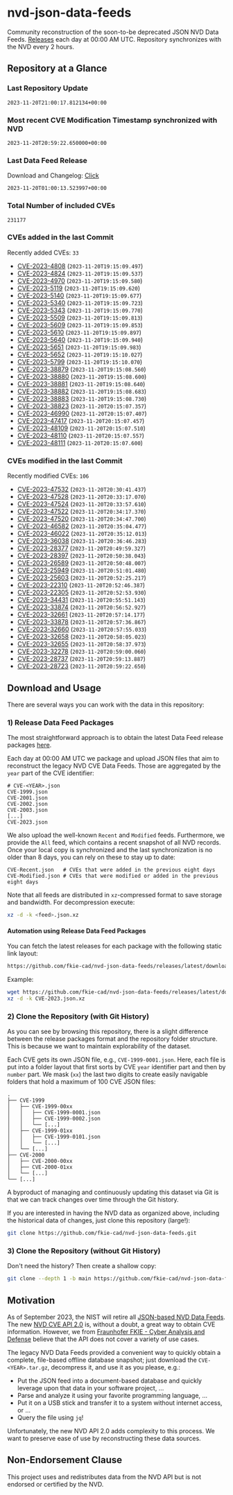 # nvd-json-data-feeds

Community reconstruction of the soon-to-be deprecated JSON NVD Data Feeds. 
[Releases](https://github.com/fkie-cad/nvd-json-data-feeds/releases/latest) each day at 00:00 AM UTC.
Repository synchronizes with the NVD every 2 hours.

## Repository at a Glance

### Last Repository Update

```plain
2023-11-20T21:00:17.812134+00:00
```

### Most recent CVE Modification Timestamp synchronized with NVD

```plain
2023-11-20T20:59:22.650000+00:00
```

### Last Data Feed Release

Download and Changelog: [Click](https://github.com/fkie-cad/nvd-json-data-feeds/releases/latest)

```plain
2023-11-20T01:00:13.523997+00:00
```

### Total Number of included CVEs

```plain
231177
```

### CVEs added in the last Commit

Recently added CVEs: `33`

* [CVE-2023-4808](CVE-2023/CVE-2023-48xx/CVE-2023-4808.json) (`2023-11-20T19:15:09.497`)
* [CVE-2023-4824](CVE-2023/CVE-2023-48xx/CVE-2023-4824.json) (`2023-11-20T19:15:09.537`)
* [CVE-2023-4970](CVE-2023/CVE-2023-49xx/CVE-2023-4970.json) (`2023-11-20T19:15:09.580`)
* [CVE-2023-5119](CVE-2023/CVE-2023-51xx/CVE-2023-5119.json) (`2023-11-20T19:15:09.620`)
* [CVE-2023-5140](CVE-2023/CVE-2023-51xx/CVE-2023-5140.json) (`2023-11-20T19:15:09.677`)
* [CVE-2023-5340](CVE-2023/CVE-2023-53xx/CVE-2023-5340.json) (`2023-11-20T19:15:09.723`)
* [CVE-2023-5343](CVE-2023/CVE-2023-53xx/CVE-2023-5343.json) (`2023-11-20T19:15:09.770`)
* [CVE-2023-5509](CVE-2023/CVE-2023-55xx/CVE-2023-5509.json) (`2023-11-20T19:15:09.813`)
* [CVE-2023-5609](CVE-2023/CVE-2023-56xx/CVE-2023-5609.json) (`2023-11-20T19:15:09.853`)
* [CVE-2023-5610](CVE-2023/CVE-2023-56xx/CVE-2023-5610.json) (`2023-11-20T19:15:09.897`)
* [CVE-2023-5640](CVE-2023/CVE-2023-56xx/CVE-2023-5640.json) (`2023-11-20T19:15:09.940`)
* [CVE-2023-5651](CVE-2023/CVE-2023-56xx/CVE-2023-5651.json) (`2023-11-20T19:15:09.983`)
* [CVE-2023-5652](CVE-2023/CVE-2023-56xx/CVE-2023-5652.json) (`2023-11-20T19:15:10.027`)
* [CVE-2023-5799](CVE-2023/CVE-2023-57xx/CVE-2023-5799.json) (`2023-11-20T19:15:10.070`)
* [CVE-2023-38879](CVE-2023/CVE-2023-388xx/CVE-2023-38879.json) (`2023-11-20T19:15:08.560`)
* [CVE-2023-38880](CVE-2023/CVE-2023-388xx/CVE-2023-38880.json) (`2023-11-20T19:15:08.600`)
* [CVE-2023-38881](CVE-2023/CVE-2023-388xx/CVE-2023-38881.json) (`2023-11-20T19:15:08.640`)
* [CVE-2023-38882](CVE-2023/CVE-2023-388xx/CVE-2023-38882.json) (`2023-11-20T19:15:08.683`)
* [CVE-2023-38883](CVE-2023/CVE-2023-388xx/CVE-2023-38883.json) (`2023-11-20T19:15:08.730`)
* [CVE-2023-38823](CVE-2023/CVE-2023-388xx/CVE-2023-38823.json) (`2023-11-20T20:15:07.357`)
* [CVE-2023-46990](CVE-2023/CVE-2023-469xx/CVE-2023-46990.json) (`2023-11-20T20:15:07.407`)
* [CVE-2023-47417](CVE-2023/CVE-2023-474xx/CVE-2023-47417.json) (`2023-11-20T20:15:07.457`)
* [CVE-2023-48109](CVE-2023/CVE-2023-481xx/CVE-2023-48109.json) (`2023-11-20T20:15:07.510`)
* [CVE-2023-48110](CVE-2023/CVE-2023-481xx/CVE-2023-48110.json) (`2023-11-20T20:15:07.557`)
* [CVE-2023-48111](CVE-2023/CVE-2023-481xx/CVE-2023-48111.json) (`2023-11-20T20:15:07.600`)


### CVEs modified in the last Commit

Recently modified CVEs: `106`

* [CVE-2023-47532](CVE-2023/CVE-2023-475xx/CVE-2023-47532.json) (`2023-11-20T20:30:41.437`)
* [CVE-2023-47528](CVE-2023/CVE-2023-475xx/CVE-2023-47528.json) (`2023-11-20T20:33:17.070`)
* [CVE-2023-47524](CVE-2023/CVE-2023-475xx/CVE-2023-47524.json) (`2023-11-20T20:33:57.610`)
* [CVE-2023-47522](CVE-2023/CVE-2023-475xx/CVE-2023-47522.json) (`2023-11-20T20:34:17.370`)
* [CVE-2023-47520](CVE-2023/CVE-2023-475xx/CVE-2023-47520.json) (`2023-11-20T20:34:47.700`)
* [CVE-2023-46582](CVE-2023/CVE-2023-465xx/CVE-2023-46582.json) (`2023-11-20T20:35:04.477`)
* [CVE-2023-46022](CVE-2023/CVE-2023-460xx/CVE-2023-46022.json) (`2023-11-20T20:35:12.013`)
* [CVE-2023-36038](CVE-2023/CVE-2023-360xx/CVE-2023-36038.json) (`2023-11-20T20:36:46.283`)
* [CVE-2023-28377](CVE-2023/CVE-2023-283xx/CVE-2023-28377.json) (`2023-11-20T20:49:59.327`)
* [CVE-2023-28397](CVE-2023/CVE-2023-283xx/CVE-2023-28397.json) (`2023-11-20T20:50:38.043`)
* [CVE-2023-26589](CVE-2023/CVE-2023-265xx/CVE-2023-26589.json) (`2023-11-20T20:50:48.007`)
* [CVE-2023-25949](CVE-2023/CVE-2023-259xx/CVE-2023-25949.json) (`2023-11-20T20:51:01.480`)
* [CVE-2023-25603](CVE-2023/CVE-2023-256xx/CVE-2023-25603.json) (`2023-11-20T20:52:25.217`)
* [CVE-2023-22310](CVE-2023/CVE-2023-223xx/CVE-2023-22310.json) (`2023-11-20T20:52:46.387`)
* [CVE-2023-22305](CVE-2023/CVE-2023-223xx/CVE-2023-22305.json) (`2023-11-20T20:52:53.930`)
* [CVE-2023-34431](CVE-2023/CVE-2023-344xx/CVE-2023-34431.json) (`2023-11-20T20:55:51.143`)
* [CVE-2023-33874](CVE-2023/CVE-2023-338xx/CVE-2023-33874.json) (`2023-11-20T20:56:52.927`)
* [CVE-2023-32661](CVE-2023/CVE-2023-326xx/CVE-2023-32661.json) (`2023-11-20T20:57:14.177`)
* [CVE-2023-33878](CVE-2023/CVE-2023-338xx/CVE-2023-33878.json) (`2023-11-20T20:57:36.867`)
* [CVE-2023-32660](CVE-2023/CVE-2023-326xx/CVE-2023-32660.json) (`2023-11-20T20:57:55.033`)
* [CVE-2023-32658](CVE-2023/CVE-2023-326xx/CVE-2023-32658.json) (`2023-11-20T20:58:05.023`)
* [CVE-2023-32655](CVE-2023/CVE-2023-326xx/CVE-2023-32655.json) (`2023-11-20T20:58:37.973`)
* [CVE-2023-32278](CVE-2023/CVE-2023-322xx/CVE-2023-32278.json) (`2023-11-20T20:59:00.060`)
* [CVE-2023-28737](CVE-2023/CVE-2023-287xx/CVE-2023-28737.json) (`2023-11-20T20:59:13.887`)
* [CVE-2023-28723](CVE-2023/CVE-2023-287xx/CVE-2023-28723.json) (`2023-11-20T20:59:22.650`)


## Download and Usage

There are several ways you can work with the data in this repository:

### 1) Release Data Feed Packages

The most straightforward approach is to obtain the latest Data Feed release packages [here](https://github.com/fkie-cad/nvd-json-data-feeds/releases/latest).

Each day at 00:00 AM UTC we package and upload JSON files that aim to reconstruct the legacy NVD CVE Data Feeds.
Those are aggregated by the `year` part of the CVE identifier:

```
# CVE-<YEAR>.json
CVE-1999.json
CVE-2001.json
CVE-2002.json
CVE-2003.json
[...]
CVE-2023.json
```

We also upload the well-known `Recent` and `Modified` feeds.
Furthermore, we provide the `All` feed, which contains a recent snapshot of all NVD records.
Once your local copy is synchronized and the last synchronization is no older than 8 days, you can rely on these to stay up to date:

```plain
CVE-Recent.json   # CVEs that were added in the previous eight days
CVE-Modified.json # CVEs that were modified or added in the previous eight days
```

Note that all feeds are distributed in `xz`-compressed format to save storage and bandwidth.
For decompression execute:

```sh
xz -d -k <feed>.json.xz
```


#### Automation using Release Data Feed Packages

You can fetch the latest releases for each package with the following static link layout:

```sh
https://github.com/fkie-cad/nvd-json-data-feeds/releases/latest/download/CVE-<YEAR>.json.xz
```

Example:

```sh
wget https://github.com/fkie-cad/nvd-json-data-feeds/releases/latest/download/CVE-2023.json.xz
xz -d -k CVE-2023.json.xz
```

### 2) Clone the Repository (with Git History)

As you can see by browsing this repository, there is a slight difference between the release packages format and the repository folder structure.
This is because we want to maintain explorability of the dataset.

Each CVE gets its own JSON file, e.g., `CVE-1999-0001.json`.
Here, each file is put into a folder layout that first sorts by CVE `year` identifier part and then by `number` part.
We mask (`xx`) the last two digits to create easily navigable folders that hold a maximum of 100 CVE JSON files:

```plain
.
├── CVE-1999
│   ├── CVE-1999-00xx
│   │   ├── CVE-1999-0001.json
│   │   ├── CVE-1999-0002.json
│   │   └── [...]
│   ├── CVE-1999-01xx
│   │   ├── CVE-1999-0101.json
│   │   └── [...]
│   └── [...]
├── CVE-2000
│   ├── CVE-2000-00xx
│   ├── CVE-2000-01xx
│   └── [...]
└── [...]
```

A byproduct of managing and continuously updating this dataset via Git is that we can track changes over time through the Git history.

If you are interested in having the NVD data as organized above, including the historical data of changes, just clone this repository (large!):

```sh
git clone https://github.com/fkie-cad/nvd-json-data-feeds.git
```

### 3) Clone the Repository (without Git History)

Don't need the history? Then create a shallow copy:

```sh
git clone --depth 1 -b main https://github.com/fkie-cad/nvd-json-data-feeds.git
```

## Motivation

As of September 2023, the NIST will retire all [JSON-based NVD Data Feeds](https://nvd.nist.gov/vuln/data-feeds#divRetirementBanner-1).
The new [NVD CVE API 2.0](https://nvd.nist.gov/developers/vulnerabilities) is, without a doubt, a great way to obtain CVE information.
However, we from [Fraunhofer FKIE - Cyber Analysis and Defense](https://www.fkie.fraunhofer.de/en/departments/cad.html) believe that the API does not cover a variety of use cases.

The legacy NVD Data Feeds provided a convenient way to quickly obtain a complete, file-based offline database snapshot; just download the `CVE-<YEAR>.tar.gz`, decompress it, and use it as you please, e.g.:

* Put the JSON feed into a document-based database and quickly leverage upon that data in your software project, ...
* Parse and analyze it using your favorite programming language, ...
* Put it on a USB stick and transfer it to a system without internet access, or ...
* Query the file using `jq`!

Unfortunately, the new NVD API 2.0 adds complexity to this process.
We want to preserve ease of use by reconstructing these data sources.

## Non-Endorsement Clause

This project uses and redistributes data from the NVD API but is not endorsed or certified by the NVD.